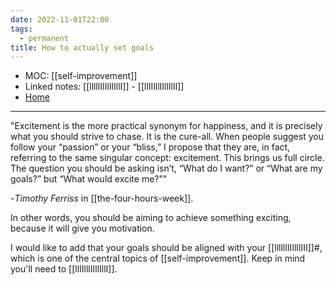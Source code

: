 ```yaml
---
date: 2022-11-01T22:00
tags:
  - permanent
title: How to actually set goals
---
```

- MOC: [[self-improvement]]
- Linked notes: [[lllllIIIllIIllI]] - [[llIIlllIIllIllI]]
- [Home](https://misudashi.ga/)
----------
"Excitement is the more practical synonym for happiness, and it is precisely what you should strive to chase. It is the cure-all. When people suggest you follow your “passion” or your “bliss,” I propose that they are, in fact, referring to the same singular concept: excitement. This brings us full circle. The question you should be asking isn’t, “What do I want?” or “What are my goals?” but “What would excite me?”"

-*Timothy Ferriss* in [[the-four-hours-week]].

In other words, you should be aiming to achieve something exciting, because it will give you motivation.

I would like to add that your goals should be aligned with your [[lllllIlIIllIIII]]#, which is one of the central topics of [[self-improvement]]. Keep in mind you'll need to [[llIIlllIIllIllI]].